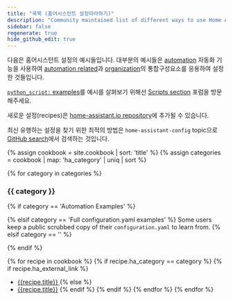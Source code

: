 ```yaml
---
title: "쿡북 (홈어시스턴트 설정따라하기)"
description: "Community maintained list of different ways to use Home Assistant."
sidebar: false
regenerate: true
hide_github_edit: true
---
```


다음은 홈어시스턴트 설정의 예시들입니다. 대부분의 예시들은 [automation] 자동화 기능을 사용하여 [automation related][sec-automation]과 [organization]의 통합구성요소를 응용하여 설정한 것들입니다. 

[`python_script:` examples](/integrations/python_script/)를 예시를 살펴보기 위해선  [Scripts section](https://community.home-assistant.io/c/projects/scripts) 포럼을 방문해주세요.

[automation]: /getting-started/automation/
[sec-automation]: /integrations/#automation
[organization]: /integrations/#organization

새로운 설정(recipes)은 [home-assistant.io repository](https://github.com/home-assistant/home-assistant.io/tree/current/source/_cookbook)에 추가될 수 있습니다.

<div class='note'>

최신 유행하는 설정을 찾기 위한 최적의 방법은 `home-assistant-config` topic으로 [GitHub search](https://github.com/search?q=topic%3Ahome-assistant-config&type=Repositories)에서 검색하는 것입니다. 

</div>

{% assign cookbook = site.cookbook | sort: 'title' %}
{% assign categories = cookbook | map: 'ha_category' | uniq | sort %}

{% for category in categories %}
### {{ category }}

  {% if category == 'Automation Examples' %}

  {% elsif category == 'Full configuration.yaml examples' %}
Some users keep a public scrubbed copy of their `configuration.yaml` to learn from.
  {% elsif category == '' %}

  {% endif %}

  {% for recipe in cookbook %}
    {% if recipe.ha_category == category %}
      {% if recipe.ha_external_link %}
  * [{{recipe.title}} <i class="icon-external-link"></i>]({{recipe.ha_external_link}})
      {% else %}
  * [{{recipe.title}}]({{recipe.url}})
      {% endif %}
    {% endif %}
  {% endfor %}
{% endfor %}
